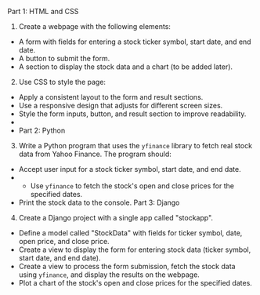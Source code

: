 Part 1: HTML and CSS

1. Create a webpage with the following elements:
- A form with fields for entering a stock ticker symbol, start date, and end date.
- A button to submit the form.
- A section to display the stock data and a chart (to be added later).
2. Use CSS to style the page:
- Apply a consistent layout to the form and result sections.
- Use a responsive design that adjusts for different screen sizes.
- Style the form inputs, button, and result section to improve readability.
- 
- Part 2: Python
3. Write a Python program that uses the `yfinance` library to fetch real stock data from Yahoo Finance. The program should:
- Accept user input for a stock ticker symbol, start date, and end date.
- - Use `yfinance` to fetch the stock's open and close prices for the specified dates.
- Print the stock data to the console.
Part 3: Django
4. Create a Django project with a single app called "stockapp".
- Define a model called "StockData" with fields for ticker symbol, date, open price, and close price.
- Create a view to display the form for entering stock data (ticker symbol, start date, and end date).
- Create a view to process the form submission, fetch the stock data using `yfinance`, and display the results on the webpage.
- Plot a chart of the stock's open and close prices for the specified dates.
